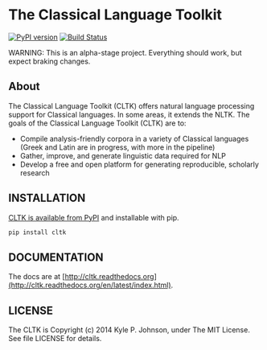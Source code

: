 The Classical Language Toolkit
==============================
[![PyPI version](https://badge.fury.io/py/cltk.png)](http://badge.fury.io/py/cltk) [![Build Status](https://travis-ci.org/kylepjohnson/cltk.png?branch=master)](https://travis-ci.org/kylepjohnson/cltk)

WARNING: This is an alpha-stage project. Everything should work, but expect braking changes.

About 
-----
The Classical Language Toolkit (CLTK) offers natural language processing support for Classical languages. In some areas, it extends the NLTK. The goals of the Classical Language Toolkit (CLTK) are to:

*   Compile analysis-friendly corpora in a variety of Classical languages (Greek and Latin are in progress, with more in the pipeline)
*   Gather, improve, and generate linguistic data required for NLP
*   Develop a free and open platform for generating reproducible, scholarly research

INSTALLATION
------------
[CLTK is available from PyPI](https://pypi.python.org/pypi/cltk) and installable with pip.

```bash
pip install cltk
```

DOCUMENTATION
----
The docs are at [http://cltk.readthedocs.org](http://cltk.readthedocs.org/en/latest/index.html).

LICENSE
-------
The CLTK is Copyright (c) 2014 Kyle P. Johnson, under The MIT License. See file LICENSE for details.
